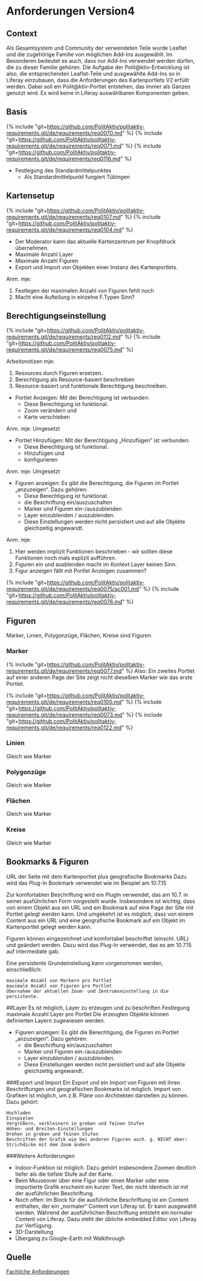 # Anforderungen Version4

## Context
Als Gesamtsystem und Community der verwendeten Teile wurde Leaflet und die zugehörige Familie von möglichen Add-Ins ausgewählt. Im Besonderen bedeutet es auch, dass nur Add-Ins verwendet werden dürfen, die zu dieser Familie gehören. Die Aufgabe der Polit@ktiv-Entwicklung ist also, die entsprechenden Leaflet-Teile und ausgewählte Add-Ins so in Liferay einzubauen, dass die Anforderungen des Kartenportlets V2 erfüllt werden. Dabei soll ein Polit@ktiv-Portlet entstehen, das immer als Ganzes genutzt wird. Es wird keine in Liferay auswählbaren Komponenten geben.


## Basis
{% include "git+https://github.com/PolitAktiv/politaktiv-requirements.git/de/requirements/req0070.md" %}
{% include "git+https://github.com/PolitAktiv/politaktiv-requirements.git/de/requirements/req0071.md" %}
{% include "git+https://github.com/PolitAktiv/politaktiv-requirements.git/de/requirements/req0116.md" %}
* Festlegung des Standardmittelpunktes
  * Als Standardmittelpunkt fungiert Tübingen

## Kartensetup
{% include "git+https://github.com/PolitAktiv/politaktiv-requirements.git/de/requirements/req0107.md" %}
{% include "git+https://github.com/PolitAktiv/politaktiv-requirements.git/de/requirements/req0104.md" %}
  * Der Moderator kann das aktuelle Kartenzentrum per Knopfdruck übernehmen.
  * Maximale Anzahl Layer
  * Maximale Anzahl Figuren
* Export und Import von Objekten einer Instanz des Kartenportlets.
 
Anm. mje: 
1. Festlegen der maximalen Anzahl von Figuren fehlt noch
2. Macht eine Aufteilung in einzelne F.Typen Sinn?

## Berechtigungseinstellung
{% include "git+https://github.com/PolitAktiv/politaktiv-requirements.git/de/requirements/req0112.md" %}
{% include "git+https://github.com/PolitAktiv/politaktiv-requirements.git/de/requirements/req0075.md" %}

Arbeitsnotizen mje: 
1. Resources durch Figuren ersetzen.
2. Berechtigung als Resource-basiert beschreiben
3. Resource-basiert und funktionale Berechtigung beschreiben.


* Portlet Anzeigen: Mit der Berechtigung ist verbunden: 
  * Diese Berechtigung ist funktional.
  * Zoom verändern und 
  * Karte verschieben

Anm. mje: Umgesetzt

* Portlet Hinzufügen: Mit der Berechtigung „Hinzufügen“ ist verbunden: 
  * Diese Berechtigung ist funktional.
  * Hinzufügen und 
  * konfigurieren
   
Anm. mje: Umgesetzt

* Figuren anzeigen: Es gibt die Berechtigung, die Figuren im Portlet „anzuzeigen“. Dazu gehören:
  * Diese Berechtigung ist funktional.
  * die Beschriftung ein/auszuschalten
  * Marker und Figuren ein-/auszublenden
  * Layer einzublenden / auszublenden. 
  * Diese Einstellungen werden nicht persistiert und auf alle Objekte gleichzeitig angewandt.

Anm. mje: 
1. Hier werden implizit Funktionen beschrieben - wir sollten diese Funktionen noch mals explizit aufführen.
2. Figuren ein und ausblenden macht im Kontext Layer keinen Sinn.
3. Figur anzeigen fällt mit Portlet Anzeigen zusammen?

{% include "git+https://github.com/PolitAktiv/politaktiv-requirements.git/de/requirements/req0075/ac001.md" %}
{% include "git+https://github.com/PolitAktiv/politaktiv-requirements.git/de/requirements/req0076.md" %} 


## Figuren
Marker, Linien, Polygonzüge, Flächen, Kreise sind Figuren.
### Marker
{% include "git+https://github.com/PolitAktiv/politaktiv-requirements.git/de/requirements/req0077.md" %}
Also: Ein zweites Portlet auf einer anderen Page der Site zeigt nicht dieselben Marker wie das erste Portlet.

{% include "git+https://github.com/PolitAktiv/politaktiv-requirements.git/de/requirements/req0100.md" %}
{% include "git+https://github.com/PolitAktiv/politaktiv-requirements.git/de/requirements/req0073.md" %}
{% include "git+https://github.com/PolitAktiv/politaktiv-requirements.git/de/requirements/req0122.md" %}

### Linien
Gleich wie Marker

### Polygonzüge
Gleich wie Marker

### Flächen
Gleich wie Marker

### Kreise 
Gleich wie Marker

## Bookmarks & Figuren
URL der Seite mit dem Kartenportlet plus geografische Bookmarks
Dazu wird das Plug-In Bookmark verwendet wie im Beispiel am 10.7.15

Zur komfortablen Beschriftung wird ein PlugIn verwendet, das am 10.7. in seiner ausführlichen Form vorgestellt wurde. Insbesondere ist wichtig, dass von einem Objekt aus ein URL und ein Bookmark auf eine Page der Site mit Portlet gelegt werden kann.
Und umgekehrt ist es möglich, dass von einem Content aus ein URL und eine geografische Bookmark auf ein Objekt im Kartenportlet gelegt werden kann.

Figuren können eingezeichnet und komfortabel beschriftet (einschl. URL) und geändert werden. Dazu wird das Plug-In verwendet, das es am 10.7.15 auf intermediate gab.

Eine persistente Grundeinstellung kann vorgenommen werden, einschließlich:

    maximale Anzahl von Markern pro Portlet
    maximale Anzahl von Figuren pro Portlet
    Übernahme der aktuellen Zoom- und Zentrumseinstellung in die persistente.

##Layer
Es ist möglich, Layer zu erzeugen und zu beschriften
Festlegung maximale Anzahl Layer pro Portlet
Die erzeugten Objekte können definierten Layern zugewiesen werden.

* Figuren anzeigen: Es gibt die Berechtigung, die Figuren im Portlet „anzuzeigen“. Dazu gehören:
  * die Beschriftung ein/auszuschalten
  * Marker und Figuren ein-/auszublenden
  * Layer einzublenden / auszublenden. 
  * Diese Einstellungen werden nicht persistiert und auf alle Objekte gleichzeitig angewandt.

###Export und Import
Ein Export und ein Import von Figuren mit ihren Beschriftungen und geografischen Bookmarks ist möglich.
Import von Grafiken ist möglich, um z.B. Pläne von Architekten darstellen zu können. Dazu gehört:

    Hochladen
    Einspielen
    Vergrößern, verkleinern in groben und feinen Stufen
    Höhen- und Breiten-Einstellungen
    Drehen in groben und feinen Stufen
    Beschriften der Grafik wie bei anderen Figuren auch. g. NICHT aber: Strichdicke mit dem Zoom ändern

###Weitere Anforderungen
* Indoor-Funktion ist möglich. Dazu gehört insbesondere Zoomen deutlich tiefer als die tiefste Stufe auf der Karte.
* Beim Mouseover über eine Figur oder einen Marker oder eine importierte Grafik erscheint ein kurzer Text, der nicht identisch ist mit der ausführlichen Beschriftung.
* Noch offen: Im Block für die ausführliche Beschriftung ist ein Content enthalten, der ein „normaler“ Content von Liferay ist. Er kann ausgewählt werden. Während der ausführlichen Beschriftung entsteht ein normaler Content von Liferay. Dazu steht der übliche embedded Editor von Liferay zur Verfügung.
* 3D-Darstellung
* Übergang zu Google-Earth mit Walkthrough


## Quelle
[Fachliche Anforderungen](domainrequirements.md)